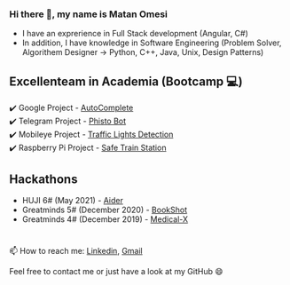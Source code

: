 ### Hi there 👋, my name is Matan Omesi
- I have an exprerience in Full Stack development (Angular, C#)
- In addition, I have knowledge in Software Engineering (Problem Solver, Algorithem Designer -> Python, C++, Java, Unix, Design Patterns)

## Excellenteam in Academia (Bootcamp :computer:)
:heavy_check_mark: Google Project       - [AutoComplete](https://github.com/matan1346/GoogleAutoComplete)  
:heavy_check_mark: Telegram Project     - [Phisto Bot](https://github.com/matan1346/PhistoBot)  
:heavy_check_mark: Mobileye Project     - [Traffic Lights Detection](https://github.com/matan1346/Mobileye-Traffic-Lights-Detection)  
:heavy_check_mark: Raspberry Pi Project - [Safe Train Station](https://github.com/matan1346/SafeTrainStation)  

## Hackathons
- HUJI       6# (May 2021)      - [Aider](https://github.com/nbarkoch/Aider-Chat)
- Greatminds 5# (December 2020) - [BookShot](https://github.com/nbarkoch/BookShot_alpha)
- Greatminds 4# (December 2019) - [Medical-X](https://github.com/matan1346/Medical-X)

#

📫 How to reach me: [Linkedin](https://www.linkedin.com/in/matan-omesi/), [Gmail](mailto:matan.omesi@gmail.com)


Feel free to contact me or just have a look at my GitHub 😄

<!--
**matan1346/matan1346** is a ✨ _special_ ✨ repository because its `README.md` (this file) appears on your GitHub profile.

Here are some ideas to get you started:

- 🔭 I’m currently working on ...
- 🌱 I’m currently learning ...
- 👯 I’m looking to collaborate on ...
- 🤔 I’m looking for help with ...
- 💬 Ask me about ...
- 📫 How to reach me: ...
- 😄 Pronouns: ...
- ⚡ Fun fact: ...
-->
